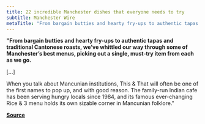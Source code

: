 ```yaml
---
title: 22 incredible Manchester dishes that everyone needs to try
subtitle: Manchester Wire
metaTitle: "From bargain butties and hearty fry-ups to authentic tapas and traditional Cantonese roasts, we’ve whittled our way through some of Manchester’s best menus, picking out a single, must-try item from each as we go."
---
```


**"From bargain butties and hearty fry-ups to authentic tapas and traditional Cantonese roasts, we’ve whittled our way through some of Manchester’s best menus, picking out a single, must-try item from each as we go.**

[...]

When you talk about Mancunian institutions, This & That will often be one of the first names to pop up, and with good reason. The family-run Indian cafe has been serving hungry locals since 1984, and its famous ever-changing Rice & 3 menu holds its own sizable corner in Mancunian folklore."

**[Source](https://manchesterwire.co.uk/guide/22-incredible-manchester-dishes-that-everyone-needs-to-try/)**
